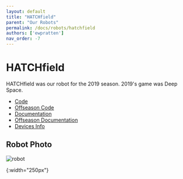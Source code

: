 ```yaml
---
layout: default
title: "HATCHfield"
parent: "Our Robots"
permalink: /docs/robots/hatchfield
authors: ['ewpratten']
nav_order: -7
---
```


# HATCHfield
HATCHfield was our robot for the 2019 season. 
2019's game was Deep Space.

 - [Code](https://github.com/frc5024/DeepSpace)
 - [Offseason Code](https://github.com/frc5024/DeepSpace-SWI)
 - [Documentation](https://frc5024.github.io/DeepSpace/)
 - [Offseason Documentation](https://frc5024.github.io/DeepSpace-SWI/)
 - [Devices Info](https://docs.google.com/spreadsheets/d/e/2PACX-1vSNXmLZ6TMKyh8pCZ2ZJN3x7I5hXcg-0HT3JiDnms5ENWb6s7vyFm9MXh_seRtbzuc7z5v_FUPCkeOU/pubhtml?gid=0&single=true)

## Robot Photo
![robot]

[robot]: /webdocs/assets/img/hatchfield.jpg
{:width="250px"}